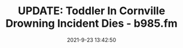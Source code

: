 ---
"title": "UPDATE: Toddler In Cornville Drowning Incident Dies - b985.fm"
"date": "2021-9-23 13:42:50"
"feed_name": "GOOGLENEWSCONSTRUCTION"
"feed_website": "https://news.google.com/search?q=construction%2Bincident&hl=en-US&gl=US&ceid=US:en"
"feed_rss": "https://news.google.com/rss/search?q=construction%2Bincident&hl=en-US&gl=US&ceid=US:en"
"link": "https://b985.fm/update-toddler-in-cornville-drowning-incident-dies/"
"file": "_posts/2021-1-1-a96a409bf641ee28c3e717fd111e736b1b312534.md"
"accident": "1"
"drilling": "0"
"dead": "1"
"injured": "0"
"where": "unknown site"
---